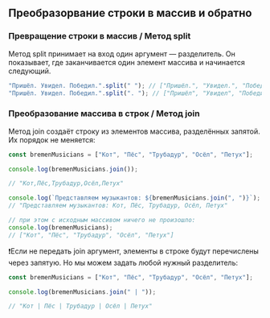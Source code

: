 ## Преобразорвание строки в массив и обратно

### Превращение строки в массив / Метод split

Метод split принимает на вход один аргумент — разделитель. Он показывает, где заканчивается один элемент массива и начинается следующий.

```javascript
"Пришёл. Увидел. Победил.".split(" "); // ["Пришёл.", "Увидел.", "Победил."]
"Пришёл. Увидел. Победил.".split(". "); // ["Пришёл", "Увидел", "Победил."]
```

### Преобразование массива в строк / Метод join

Метод join создаёт строку из элементов массива, разделённых запятой. Их порядок не меняется:

```javascript
const bremenMusicians = ["Кот", "Пёс", "Трубадур", "Осёл", "Петух"];

console.log(bremenMusicians.join());

// "Кот,Пёс,Трубадур,Осёл,Петух"

console.log(`Представляем музыкантов: ${bremenMusicians.join(", ")}`);
// "Представляем музыкантов: Кот, Пёс, Трубадур, Осёл, Петух"

// при этом с исходным массивом ничего не произошло:
console.log(bremenMusicians);
// ["Кот", "Пёс", "Трубадур", "Осёл", "Петух"]
```

❗Если не передать join аргумент, элементы в строке будут перечислены через запятую. Но мы можем задать любой нужный разделитель:

```javascript
const bremenMusicians = ["Кот", "Пёс", "Трубадур", "Осёл", "Петух"];

console.log(bremenMusicians.join(" | "));

// "Кот | Пёс | Трубадур | Осёл | Петух"
```
